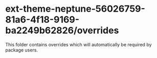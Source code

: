 # ext-theme-neptune-56026759-81a6-4f18-9169-ba2249b62826/overrides

This folder contains overrides which will automatically be required by package users.
